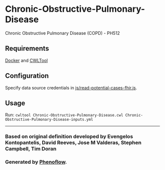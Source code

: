 # Chronic-Obstructive-Pulmonary-Disease

Chronic Obstructive Pulmonary Disease (COPD) - PH512

## Requirements

[Docker](https://docs.docker.com/install/) and [CWLTool](https://github.com/common-workflow-language/cwltool#install)

## Configuration

Specify data source credentials in [js/read-potential-cases-fhir.js](js/read-potential-cases-fhir.js).

## Usage

Run: `cwltool Chronic-Obstructive-Pulmonary-Disease.cwl Chronic-Obstructive-Pulmonary-Disease-inputs.yml`

***

### Based on original definition developed by Evengelos Kontopantelis, David Reeves, Jose M Valderas, Stephen Campbell, Tim Doran
### Generated by [Phenoflow](https://kclhi.org/phenoflow).
